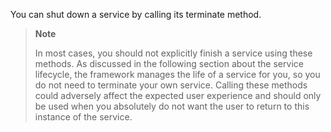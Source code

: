 You can shut down a service by calling its terminate method.

> **Note**
>
> In most cases, you should not explicitly finish a service using these methods. As discussed in the following section about the service lifecycle, the framework manages the life of a service for you, so you do not need to terminate your own service. Calling these methods could adversely affect the expected user experience and should only be used when you absolutely do not want the user to return to this instance of the service.

